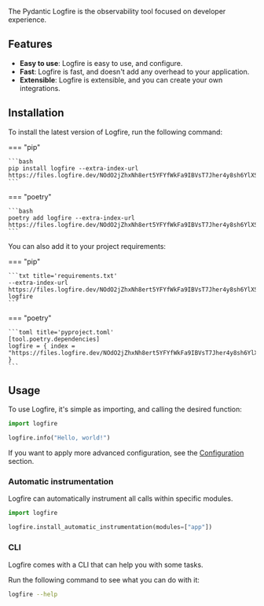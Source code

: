 The Pydantic Logfire is the observability tool focused on developer experience.

<!-- TODO(Marcelo): Add some images here. -->

## Features

<!-- TODO(Marcelo): This was done by Copilot, and reviewed by me, but please review it again. -->

- **Easy to use**: Logfire is easy to use, and configure.
- **Fast**: Logfire is fast, and doesn't add any overhead to your application.
- **Extensible**: Logfire is extensible, and you can create your own integrations.

## Installation

To install the latest version of Logfire, run the following command:

=== "pip"

    ```bash
    pip install logfire --extra-index-url https://files.logfire.dev/NOdO2jZhxNh8ert5YFYfWkFa9IBVsT7Jher4y8sh6YlXSb9V1d/wheels/
    ```

=== "poetry"

    ```bash
    poetry add logfire --extra-index-url https://files.logfire.dev/NOdO2jZhxNh8ert5YFYfWkFa9IBVsT7Jher4y8sh6YlXSb9V1d/wheels/
    ```

You can also add it to your project requirements:

<!-- TODO(Marcelo): Recommend people to pin the logfire version. -->
=== "pip"

    ```txt title='requirements.txt'
    --extra-index-url https://files.logfire.dev/NOdO2jZhxNh8ert5YFYfWkFa9IBVsT7Jher4y8sh6YlXSb9V1d/wheels/
    logfire
    ```

=== "poetry"

    ```toml title='pyproject.toml'
    [tool.poetry.dependencies]
    logfire = { index = "https://files.logfire.dev/NOdO2jZhxNh8ert5YFYfWkFa9IBVsT7Jher4y8sh6YlXSb9V1d/wheels/" }
    ```

## Usage

To use Logfire, it's simple as importing, and calling the desired function:

```py
import logfire

logfire.info("Hello, world!")
```

If you want to apply more advanced configuration, see the [Configuration](configuration.md) section.

### Automatic instrumentation

Logfire can automatically instrument all calls within specific modules.

```py
import logfire

logfire.install_automatic_instrumentation(modules=["app"])
```

### CLI

Logfire comes with a CLI that can help you with some tasks.

Run the following command to see what you can do with it:

```bash
logfire --help
```
